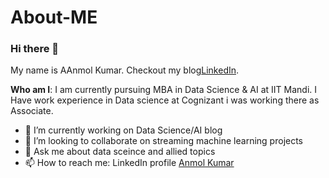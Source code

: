 # About-ME
### Hi there 👋
My name is AAnmol Kumar. Checkout my blog[LinkedIn](https://www.linkedin.com/in/anmolroy16/).

**Who am I**: I am currently pursuing MBA in Data Science & AI at IIT Mandi. I Have work experience in Data science at Cognizant i was working there as Associate.

- 🔭 I’m currently working on Data Science/AI blog
- 👯 I’m looking to collaborate on streaming machine learning projects
- 💬 Ask me about data sceince and allied topics
- 📫 How to reach me: LinkedIn profile [Anmol Kumar]( https://www.linkedin.com/in/anmolroy16/)

